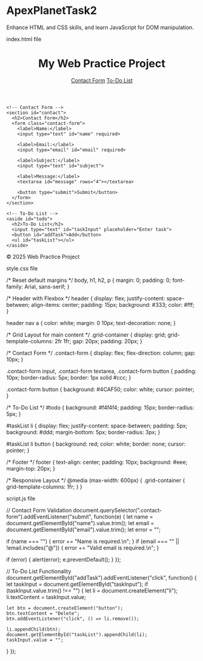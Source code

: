 # ApexPlanetTask2
 Enhance HTML and CSS skills, and learn JavaScript for DOM manipulation. 
 
index.html  file

 <!DOCTYPE html>
<html lang="en">
<head>
  <meta charset="UTF-8">
  <meta name="viewport" content="width=device-width, initial-scale=1.0">
  <title>Web Practice Project</title>
  <link rel="stylesheet" href="style.css">
</head>
<body>

  <!-- Navigation -->
  <header>
    <h1>My Web Practice Project</h1>
    <nav>
      <a href="#contact">Contact Form</a>
      <a href="#todo">To-Do List</a>
    </nav>
  </header>

  <!-- Main Content Layout -->
  <main class="grid-container">
    
    <!-- Contact Form -->
    <section id="contact">
      <h2>Contact Form</h2>
      <form class="contact-form">
        <label>Name:</label>
        <input type="text" id="name" required>

        <label>Email:</label>
        <input type="email" id="email" required>

        <label>Subject:</label>
        <input type="text" id="subject">

        <label>Message:</label>
        <textarea id="message" rows="4"></textarea>

        <button type="submit">Submit</button>
      </form>
    </section>

    <!-- To-Do List -->
    <aside id="todo">
      <h2>To-Do List</h2>
      <input type="text" id="taskInput" placeholder="Enter task">
      <button id="addTask">Add</button>
      <ul id="taskList"></ul>
    </aside>
  </main>

  <!-- Footer -->
  <footer>
    <p>&copy; 2025 Web Practice Project</p>
  </footer>

  <script src="script.js"></script>
</body>
</html>


style.css file

/* Reset default margins */
body, h1, h2, p {
  margin: 0;
  padding: 0;
  font-family: Arial, sans-serif;
}

/* Header with Flexbox */
header {
  display: flex;
  justify-content: space-between;
  align-items: center;
  padding: 15px;
  background: #333;
  color: #fff;
}

header nav a {
  color: white;
  margin: 0 10px;
  text-decoration: none;
}

/* Grid Layout for main content */
.grid-container {
  display: grid;
  grid-template-columns: 2fr 1fr;
  gap: 20px;
  padding: 20px;
}

/* Contact Form */
.contact-form {
  display: flex;
  flex-direction: column;
  gap: 10px;
}

.contact-form input, 
.contact-form textarea, 
.contact-form button {
  padding: 10px;
  border-radius: 5px;
  border: 1px solid #ccc;
}

.contact-form button {
  background: #4CAF50;
  color: white;
  cursor: pointer;
}

/* To-Do List */
#todo {
  background: #f4f4f4;
  padding: 15px;
  border-radius: 5px;
}

#taskList li {
  display: flex;
  justify-content: space-between;
  padding: 5px;
  background: #ddd;
  margin-bottom: 5px;
  border-radius: 3px;
}

#taskList li button {
  background: red;
  color: white;
  border: none;
  cursor: pointer;
}

/* Footer */
footer {
  text-align: center;
  padding: 10px;
  background: #eee;
  margin-top: 20px;
}

/* Responsive Layout */
@media (max-width: 600px) {
  .grid-container {
    grid-template-columns: 1fr;
  }
}


script.js file


// Contact Form Validation
document.querySelector(".contact-form").addEventListener("submit", function(e) {
  let name = document.getElementById("name").value.trim();
  let email = document.getElementById("email").value.trim();
  let error = "";

  if (name === "") {
    error += "Name is required.\n";
  }
  if (email === "" || !email.includes("@")) {
    error += "Valid email is required.\n";
  }

  if (error) {
    alert(error);
    e.preventDefault();
  }
});

// To-Do List Functionality
document.getElementById("addTask").addEventListener("click", function() {
  let taskInput = document.getElementById("taskInput");
  if (taskInput.value.trim() !== "") {
    let li = document.createElement("li");
    li.textContent = taskInput.value;

    let btn = document.createElement("button");
    btn.textContent = "Delete";
    btn.addEventListener("click", () => li.remove());

    li.appendChild(btn);
    document.getElementById("taskList").appendChild(li);
    taskInput.value = "";
  }
});




